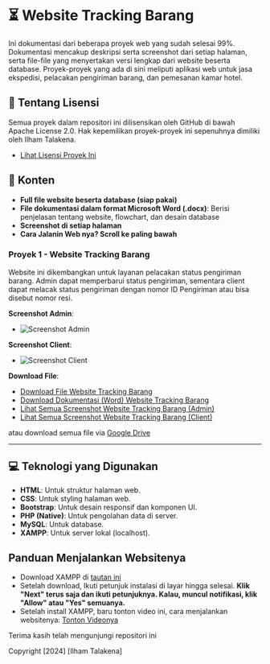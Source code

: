 # ⏳ Website Tracking Barang

Ini dokumentasi dari beberapa proyek web yang sudah selesai 99%. Dokumentasi mencakup deskripsi serta screenshot dari setiap halaman, serta file-file yang menyertakan versi lengkap dari website beserta database. Proyek-proyek yang ada di sini meliputi aplikasi web untuk jasa ekspedisi, pelacakan pengiriman barang, dan pemesanan kamar hotel.

## 📜 Tentang Lisensi

Semua proyek dalam repositori ini dilisensikan oleh GitHub di bawah Apache License 2.0. Hak kepemilikan proyek-proyek ini sepenuhnya dimiliki oleh Ilham Talakena.

- [Lihat Lisensi Proyek Ini](https://github.com/nopalsh/pending-web-projects/blob/main/LICENSE)

## 📂 Konten

- **Full file website beserta database (siap pakai)**
- **File dokumentasi dalam format Microsoft Word (.docx)**: Berisi penjelasan tentang website, flowchart, dan desain database
- **Screenshot di setiap halaman**
- **Cara Jalanin Web nya? Scroll ke paling bawah**

### Proyek 1 - Website Tracking Barang

Website ini dikembangkan untuk layanan pelacakan status pengiriman barang. Admin dapat memperbarui status pengiriman, sementara client dapat melacak status pengiriman dengan nomor ID Pengiriman atau bisa disebut nomor resi.

**Screenshot Admin**:
- ![Screenshot Admin](https://github.com/nopalsh/pending-web-projects/blob/main/Tracking/Screenshot%20Admin/screencapture-localhost-eks-tracking-tracking-php-2024-07-08-10_12_38.png)

**Screenshot Client**:
- ![Screenshot Client](https://github.com/nopalsh/pending-web-projects/blob/main/Tracking/Screenshot%20Client/screencapture-localhost-ekspedisi-index-php-2024-07-08-10_14_09.png)

**Download File**:
- [Download File Website Tracking Barang](https://raw.githubusercontent.com/nopalsh/pending-web-projects/main/Tracking/Website%20Tracking.zip)
- [Download Dokumentasi (Word) Website Tracking Barang](https://raw.githubusercontent.com/nopalsh/pending-web-projects/main/Tracking/Website%20Tracking.docx)
- [Lihat Semua Screenshot Website Tracking Barang (Admin)](https://github.com/nopalsh/pending-web-projects/tree/main/Tracking/Screenshot%20Admin)
- [Lihat Semua Screenshot Website Tracking Barang (Client)](https://github.com/nopalsh/pending-web-projects/tree/main/Tracking/Screenshot%20Client)

atau download semua file via [Google Drive](https://drive.google.com/drive/folders/1gUxMbK7adSH_VLIbiCzOVtGZrHxYnz7N?usp=sharing)

---

## 💻 Teknologi yang Digunakan

- **HTML**: Untuk struktur halaman web.
- **CSS**: Untuk styling halaman web.
- **Bootstrap**: Untuk desain responsif dan komponen UI.
- **PHP (Native)**: Untuk pengolahan data di server.
- **MySQL**: Untuk database.
- **XAMPP**: Untuk server lokal (localhost).

## Panduan Menjalankan Websitenya

- Download XAMPP di [tautan ini](https://sourceforge.net/projects/xampp/files/XAMPP%20Windows/8.0.30/xampp-windows-x64-8.0.30-0-VS16-installer.exe/download)
- Setelah download, Ikuti petunjuk instalasi di layar hingga selesai. **Klik "Next" terus saja dan ikuti petunjuknya. Kalau, muncul notifikasi, klik "Allow" atau "Yes" semuanya.**
- Setelah install XAMPP, baru tonton video ini, cara menjalankan websitenya: [Tonton Videonya](https://drive.google.com/file/d/1071KytagK0uR5B9yH4k4Ih9B5KW5XZup/view?usp=sharing)

Terima kasih telah mengunjungi repositori ini

Copyright [2024] [Ilham Talakena]

